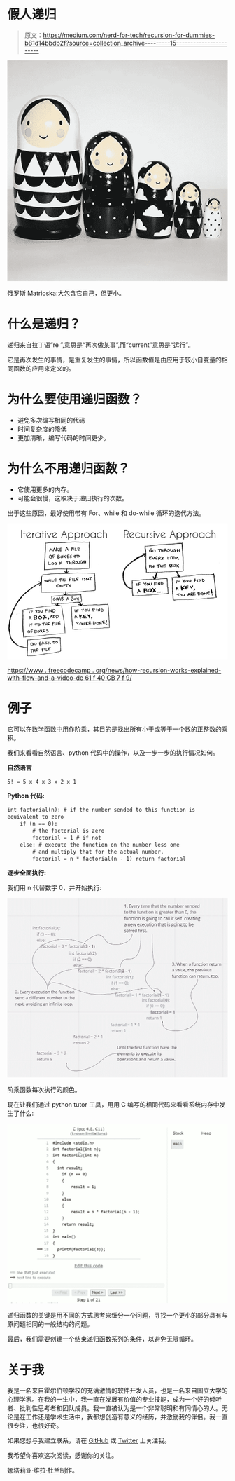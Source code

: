# 假人递归

> 原文：<https://medium.com/nerd-for-tech/recursion-for-dummies-b81d14bbdb2f?source=collection_archive---------15----------------------->

![](img/6e05a5f210db04c7d1ad20e0cbe875df.png)

俄罗斯 Matrioska:大包含它自己，但更小。

# 什么是递归？

递归来自拉丁语“re ”,意思是“再次做某事”,而“current”意思是“运行”。

它是再次发生的事情，是重复发生的事情，所以函数值是由应用于较小自变量的相同函数的应用来定义的。

# 为什么要使用递归函数？

*   避免多次编写相同的代码
*   时间复杂度的降低
*   更加清晰，编写代码的时间更少。

# 为什么不用递归函数？

*   它使用更多的内存。
*   可能会很慢，这取决于递归执行的次数。

出于这些原因，最好使用带有 For、while 和 do-while 循环的迭代方法。

![](img/93084c20e02ed976694f77bb3a68668d.png)

[https://www . freecodecamp . org/news/how-recursion-works-explained-with-flow-and-a-video-de 61 f 40 CB 7 f 9/](https://www.freecodecamp.org/news/how-recursion-works-explained-with-flowcharts-and-a-video-de61f40cb7f9/)

# 例子

它可以在数学函数中用作阶乘，其目的是找出所有小于或等于一个数的正整数的乘积。

我们来看看自然语言、python 代码中的操作，以及一步一步的执行情况如何。

**自然语言**

```
5! = 5 x 4 x 3 x 2 x 1
```

**Python 代码:**

```
int factorial(n): # if the number sended to this function is equivalent to zero
    if (n == 0): 
        # the factorial is zero
        factorial = 1 # if not
    else: # execute the function on the number less one
        # and multiply that for the actual number.
        factorial = n * factorial(n - 1) return factorial
```

**逐步全面执行:**

我们用 n 代替数字 0，并开始执行:

![](img/926769a1df4152d8ed003f2230ee5aec.png)

阶乘函数每次执行的颜色。

现在让我们通过 python tutor 工具，用用 C 编写的相同代码来看看系统内存中发生了什么:

![](img/c36b5627f1d87065e8b563123a833a18.png)

递归函数的关键是用不同的方式思考来细分一个问题，寻找一个更小的部分具有与原问题相同的一般结构的问题。

最后，我们需要创建一个结束递归函数系列的条件，以避免无限循环。

# 关于我

我是一名来自霍尔伯顿学校的充满激情的软件开发人员，也是一名来自国立大学的心理学家。在我的一生中，我一直在发展有价值的专业技能，成为一个好的倾听者、批判性思考者和团队成员。我一直被认为是一个非常聪明和有同情心的人。无论是在工作还是学术生活中，我都想创造有意义的经历，并激励我的伴侣。我一直很专注，也很好奇。

如果您想与我建立联系，请在 [GitHub](https://github.com/Naveduran) 或 [Twitter](https://twitter.com/NaVeDuran1) 上关注我。

我希望你喜欢这次阅读，感谢你的关注。

娜塔莉亚·维拉·杜兰制作。